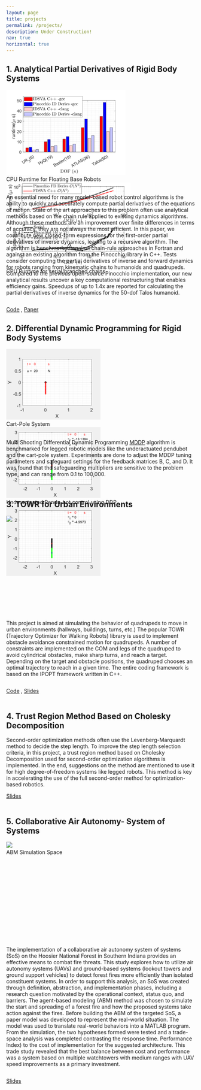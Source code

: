 ```yaml
---
layout: page
title: projects
permalink: /projects/
description: Under Construction!
nav: true
horizontal: true
---
```


## 1. Analytical Partial Derivatives of Rigid Body Systems

<div id="qr" style="display:inline-block; min-width:2.2cm; height:7cm; align: center;vertical-align: middle;" >
    <div class="row">
        <div class="column">
            <img src="/assets/img/DDP_images/arxiv1.png" style="height:6cm;" class="center">
             <figcaption>CPU Runtime for Floating Base Robots</figcaption>
        </div>
        <div class="column">
            <img src="/assets/img/DDP_images/arxiv2.png" style="height:6cm;" class="center">
             <figcaption>CPU Runtime for serial/branched chains</figcaption>
        </div>
    </div>
</div>
<div style="display:inline-block;vertical-align: middle;">

 An essential need for many model-based robot control algorithms is the ability to quickly and accurately compute partial derivatives of the equations of motion. State of the art approaches to this problem often use analytical methods based on the chain rule applied to existing dynamics algorithms. Although these methods are an improvement over finite differences in terms of accuracy, they are not always the most efficient. In this paper, we contribute new closed-form expressions for the first-order partial derivatives of inverse dynamics, leading to a recursive algorithm. The algorithm is benchmarked against chain-rule approaches in Fortran and against an existing algorithm from the Pinocchio library in C++. Tests consider computing the partial derivatives of inverse and forward dynamics for robots ranging from kinematic chains to humanoids and quadrupeds. Compared to the previous open-source Pinocchio implementation, our new analytical results uncover a key computational restructuring that enables efficiency gains. Speedups of up to 1.4x are reported for calculating the partial derivatives of inverse dynamics for the 50-dof Talos humanoid.
</div>

 [Code](https://github.com/shubhamsingh91/pinocchio) , [Paper](https://arxiv.org/abs/2105.05102)
 


## 2. Differential Dynamic Programming for Rigid Body Systems
<div id="qr" style="display:inline-block; min-width:2.2cm; height:6cm; align: center;vertical-align: middle;" >
    <div class="row">
        <div class="column">
            <img src="/assets/img/DDP_images/cartpole.gif" style="height:5cm;">
            <figcaption>Cart-Pole System</figcaption>
        </div>
        <div class="column">
            <img src="/assets/img/DDP_images/pendu1.gif" style="height:5cm;">
            <figcaption>Underactuated Pendu-bot control using DDP </figcaption>
        </div>
        <div class="column">
            <img src="/assets/img/DDP_images/pendu2.gif" style="height:5cm;">
        </div>
    </div>
</div>
<div style="display:inline-block;vertical-align: middle;">

 Multi Shooting Differential Dynamic Programming [MDDP](https://www.sciencedirect.com/science/article/pii/S0094576519314705)
 algorithm is benchmarked for legged robotic models like the underactuated pendubot and the cart-pole system. Experiments are done to adjust the MDDP tuning parameters and safeguard settings for the feedback matrices B, C, and D. It was found that the safeguarding multipliers are sensitive to the problem type, and can range from 0.1 to 100,000.

</div>


<br>
<br>

## 3. TOWR for Urban Environments



<div id="qr" style="display:inline-block; min-width:2.2cm; height:7cm; align: center;vertical-align: middle;" >
    <div class="row">
        <div class="column">
            <img src="/assets/img/TOWR_images/turns.gif" style="height:6cm;">
        </div>
    </div>
</div>
<div style="display:inline-block;vertical-align: middle;">

This project is aimed at simulating the behavior of quadrupeds to move in urban environments (hallways, buildings, turns, etc.) The popular TOWR (Trajectory Optimizer for Walking Robots) library is used to implement obstacle avoidance constrained motion for quadrupeds. A number of constraints are implemented on the COM and legs of the quadruped to avoid cylindrical obstacles, make sharp turns, and reach a target. Depending on the target and obstacle positions, the quadruped chooses an optimal trajectory to reach in a given time. The entire coding framework is based on the IPOPT framework written in C++.

</div>

[Code](https://github.com/shubhamsingh91/ASE_389proj) ,      [Slides](https://docs.google.com/presentation/d/1Kq6bykrTViuv7eVQTOppSFoD8zX2M3X8gUIvukkM-2Q/edit#slide=id.p1)
<br>
<br>

## 4. Trust Region Method Based on Cholesky Decomposition


Second-order optimization methods often use the Levenberg-Marquardt method to decide the step length. To improve the step length selection criteria, in this project, a trust region method based on Cholesky Decomposition used for second-order optimization algorithms is implemented. In the end, suggestions on the method are mentioned to use it for high degree-of-freedom systems like legged robots. This method is key in accelerating the use of the full second-order method for optimization-based robotics.

[Slides](https://utexas.app.box.com/s/bccafh8wlntmo6qg7zzdijjgbtiy2qn7)
<br>
<br>


## 5. Collaborative Air Autonomy- System of Systems



<div id="qr" style="display:inline-block; min-width:2.2cm; height:7cm; align: center;vertical-align: middle;" >
    <div class="row">
        <div class="column">
            <img src="/assets/img/TOWR_images/sos.png" style="height:6cm;">
              <figcaption>ABM Simulation Space </figcaption>
        </div>
    </div>
</div>
<div style="display:inline-block;vertical-align: middle;">

The implementation of a collaborative air autonomy system of systems (SoS) on the Hoosier National Forest in Southern Indiana provides an effective means to combat fire threats. This study explores how to utilize air autonomy systems (UAVs) and ground-based systems (lookout towers and ground support vehicles) to detect forest fires more efficiently than isolated constituent systems. In order to support this analysis, an SoS was created through definition, abstraction, and implementation phases, including a research question motivated by the operational context, status quo, and barriers. The agent-based modeling (ABM) method was chosen to simulate the start and spreading of a forest fire and how the proposed systems take action against the fires. Before building the ABM of the targeted SoS, a paper model was developed to represent the real-world situation. The model was used to translate real-world behaviors into a MATLAB program. From the simulation, the two hypotheses formed were tested and a trade-space analysis was completed contrasting the response time. Performance Index) to the cost of implementation for the suggested architecture. This trade study revealed that the best balance between cost and performance was a system based on multiple watchtowers with medium ranges with UAV speed improvements as a primary investment.

</div>

 [Slides](https://utexas.app.box.com/file/868204735145?s=cwhaqp1qgtnvobqoxv54cpnjwg433s58)